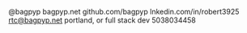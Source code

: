 @bagpyp
bagpyp.net
github.com/bagpyp
lnkedin.com/in/robert3925
rtc@bagpyp.net
portland, or
full stack dev
5038034458